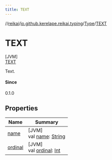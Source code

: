 ```yaml
---
title: TEXT
---
```

//[reikai](../../../../index.html)/[io.github.kerelape.reikai.typing](../../index.html)/[Type](../index.html)/[TEXT](index.html)



# TEXT



[JVM]\
[TEXT](index.html)



Text.



#### Since



0.1.0



## Properties


| Name | Summary |
|---|---|
| [name](index.html#-372974862%2FProperties%2F-727459841) | [JVM]<br>val [name](index.html#-372974862%2FProperties%2F-727459841): [String](https://kotlinlang.org/api/latest/jvm/stdlib/kotlin/-string/index.html) |
| [ordinal](index.html#-739389684%2FProperties%2F-727459841) | [JVM]<br>val [ordinal](index.html#-739389684%2FProperties%2F-727459841): [Int](https://kotlinlang.org/api/latest/jvm/stdlib/kotlin/-int/index.html) |

